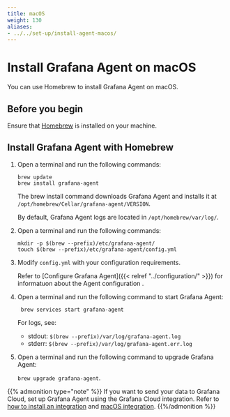 ```yaml
---
title: macOS
weight: 130
aliases:
- ../../set-up/install-agent-macos/
---
```


# Install Grafana Agent on macOS

You can use Homebrew to install Grafana Agent on macOS.

## Before you begin

Ensure that [Homebrew][] is installed on your machine.

[Homebrew]: https://brew.sh

## Install Grafana Agent with Homebrew

1. Open a terminal and run the following commands:

   ```
   brew update
   brew install grafana-agent
   ```

    The brew install command downloads Grafana Agent and installs it at `/opt/homebrew/Cellar/grafana-agent/VERSION`.
    
    By default, Grafana Agent logs are located in `/opt/homebrew/var/log/`.

1. Open a terminal and run the following commands:

    ```
    mkdir -p $(brew --prefix)/etc/grafana-agent/
    touch $(brew --prefix)/etc/grafana-agent/config.yml
    ```

1. Modify `config.yml` with your configuration requirements.

    Refer to [Configure Grafana Agent]({{< relref "../configuration/" >}}) for informatuon about the Agent configuration .

1. Open a terminal and run the following command to start Grafana Agent:

    ` brew services start grafana-agent`

    For logs, see:
    - stdout: `$(brew --prefix)/var/log/grafana-agent.log`
    - stderr: `$(brew --prefix)/var/log/grafana-agent.err.log`

1. Open a terminal and run the following command to upgrade Grafana Agent:

    `brew upgrade grafana-agent`.

{{% admonition type="note" %}}
If you want to send your data to Grafana Cloud, set up Grafana Agent using the Grafana Cloud integration. Refer to [how to install an integration](/docs/grafana-cloud/data-configuration/integrations/install-and-manage-integrations/) and [macOS integration](/docs/grafana-cloud/data-configuration/integrations/integration-reference/integration-macos-node/).
{{%/admonition %}}

